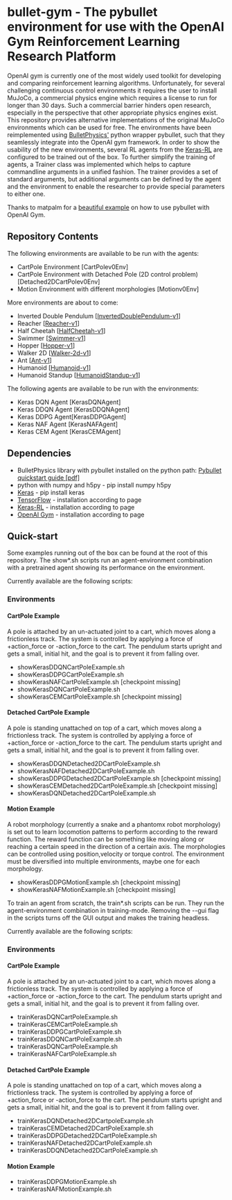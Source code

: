 # bullet-gym - The pybullet environment for use with the OpenAI Gym Reinforcement Learning Research Platform

OpenAI gym is currently one of the most widely used toolkit for developing and comparing reinforcement learning algorithms. Unfortunately, for several challenging continuous control environments it requires the user to install MuJoCo, a commercial physics engine which requires a license to run for longer than 30 days. Such a commercial barrier hinders open research, especially in the perspective that other appropriate physics engines exist. This repository provides alternative implementations of the original MuJoCo environments which can be used for free. The environments have been reimplemented using [BulletPhysics'](https://github.com/bulletphysics/bullet3) python wrapper pybullet, such that they seamlessly integrate into the OpenAI gym framework. In order to show the usability of the new environments, several RL agents from the [Keras-RL](https://github.com/matthiasplappert/keras-rl/wiki/Agent-Overview) are configured to be trained out of the box. To further simplify the training of agents, a Trainer class was implemented which helps to capture commandline arguments in a unified fashion. The trainer provides a set of standard arguments, but additional arguments can be defined by the agent and the environment to enable the researcher to provide special parameters to either one.

Thanks to matpalm for a [beautiful example](https://github.com/benelot/cartpoleplusplus) on how to use pybullet with OpenAI Gym.

## Repository Contents

The following environments are available to be run with the agents:
- CartPole Environment [CartPolev0Env]
- CartPole Environment with Detached Pole (2D control problem) [Detached2DCartPolev0Env]
- Motion Environment with different morphologies [Motionv0Env]

More environments are about to come:
- Inverted Double Pendulum [[InvertedDoublePendulum-v1](https://gym.openai.com/envs/InvertedDoublePendulum-v1)]
- Reacher [[Reacher-v1](https://gym.openai.com/envs/Reacher-v1)]
- Half Cheetah [[HalfCheetah-v1](https://gym.openai.com/envs/HalfCheetah-v1)]
- Swimmer [[Swimmer-v1](https://gym.openai.com/envs/Swimmer-v1)]
- Hopper [[Hopper-v1](https://gym.openai.com/envs/Hopper-v1)]
- Walker 2D [[Walker-2d-v1](https://gym.openai.com/envs/Walker2d-v1)]
- Ant [[Ant-v1](https://gym.openai.com/envs/Ant-v1)]
- Humanoid [[Humanoid-v1](https://gym.openai.com/envs/Humanoid-v1)]
- Humanoid Standup [[HumanoidStandup-v1](https://gym.openai.com/envs/HumanoidStandup-v1)]

The following agents are available to be run with the environments:
- Keras DQN Agent [KerasDQNAgent]
- Keras DDQN Agent [KerasDDQNAgent]
- Keras DDPG Agent[KerasDDPGAgent]
- Keras NAF Agent [KerasNAFAgent]
- Keras CEM Agent [KerasCEMAgent]

## Dependencies

- BulletPhysics library with pybullet installed on the python path: [Pybullet quickstart guide [pdf]](https://github.com/bulletphysics/bullet3/blob/master/docs/pybullet_quickstartguide.pdf)
- python with numpy and h5py - pip install numpy h5py
- [Keras](https://keras.io/) - pip install keras
- [TensorFlow](https://www.tensorflow.org/) - installation according to page
- [Keras-RL](https://github.com/matthiasplappert/keras-rl) - installation according to page
- [OpenAI Gym](https://github.com/openai/gym) - installation according to page

## Quick-start

Some examples running out of the box can be found at the root of this repository. The show*.sh scripts run an agent-environment combination with a pretrained agent showing its performance on the environment.

Currently available are the following scripts:

### Environments

#### CartPole Example
A pole is attached by an un-actuated joint to a cart, which moves along a frictionless track. The system is controlled by applying a force of +action_force or -action_force to the cart. The pendulum starts upright and gets a small, initial hit, and the goal is to prevent it from falling over. 
- showKerasDDQNCartPoleExample.sh 
- showKerasDDPGCartPoleExample.sh
- showKerasNAFCartPoleExample.sh [checkpoint missing]
- showKerasDQNCartPoleExample.sh
- showKerasCEMCartPoleExample.sh [checkpoint missing]

#### Detached CartPole Example
A pole is standing unattached on top of a cart, which moves along a frictionless track. The system is controlled by applying a force of +action_force or -action_force to the cart. The pendulum starts upright and gets a small, initial hit, and the goal is to prevent it from falling over.
- showKerasDDQNDetached2DCartPoleExample.sh
- showKerasNAFDetached2DCartPoleExample.sh
- showKerasDDPGDetached2DCartPoleExample.sh [checkpoint missing]
- showKerasCEMDetached2DCartPoleExample.sh [checkpoint missing]
- showKerasDQNDetached2DCartPoleExample.sh

#### Motion Example
A robot morphology (currently a snake and a phantomx robot morphology) is set out to learn locomotion patterns to perform according to the reward function. The reward function can be something like moving along or reaching a certain speed in the direction of a certain axis. The morphologies can be controlled using position,velocity or torque control. The environment must be diversified into multiple environments, maybe one for each morphology.
- showKerasDDPGMotionExample.sh [checkpoint missing]
- showKerasNAFMotionExample.sh [checkpoint missing]

To train an agent from scratch, the train*.sh scripts can be run. They run the agent-environment combination in training-mode. Removing the --gui flag in the scripts turns off the GUI output and makes the training headless.

Currently available are the following scripts:

### Environments

#### CartPole Example
A pole is attached by an un-actuated joint to a cart, which moves along a frictionless track. The system is controlled by applying a force of +action_force or -action_force to the cart. The pendulum starts upright and gets a small, initial hit, and the goal is to prevent it from falling over. 
- trainKerasDQNCartPoleExample.sh
- trainKerasCEMCartPoleExample.sh
- trainKerasDDPGCartPoleExample.sh
- trainKerasDDQNCartPoleExample.sh
- trainKerasDQNCartPoleExample.sh
- trainKerasNAFCartPoleExample.sh

#### Detached CartPole Example
A pole is standing unattached on top of a cart, which moves along a frictionless track. The system is controlled by applying a force of +action_force or -action_force to the cart. The pendulum starts upright and gets a small, initial hit, and the goal is to prevent it from falling over.
- trainKerasDQNDetached2DCartpoleExample.sh
- trainKerasCEMDetached2DCartPoleExample.sh
- trainKerasDDPGDetached2DCartPoleExample.sh
- trainKerasNAFDetached2DCartPoleExample.sh
- trainKerasDDQNDetached2DCartPoleExample.sh

#### Motion Example
- trainKerasDDPGMotionExample.sh
- trainKerasNAFMotionExample.sh
